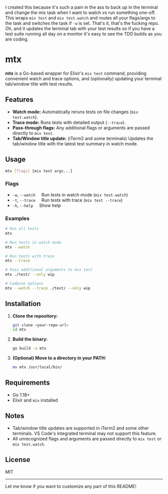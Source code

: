 I created this because it's such a pain in the ass to back up in the terminal and change the mix task when I want to watch vs run something one-off. This wraps `mix test` and `mix test.watch` and routes all your flags/args to the task and switches the task if `-w` is set. That's it, that's the fucking repo. Oh, and it updates the terminal tab with your test results so if you have a test suite running all day on a monitor it's easy to see the TDD builds as you are coding.

# mtx

**mtx** is a Go-based wrapper for Elixir's `mix test` command, providing convenient watch and trace options, and (optionally) updating your terminal tab/window title with test results.

## Features

- **Watch mode:** Automatically reruns tests on file changes (`mix test.watch`).
- **Trace mode:** Runs tests with detailed output (`--trace`).
- **Pass-through flags:** Any additional flags or arguments are passed directly to `mix test`.
- **Tab/Window title update:** (iTerm2 and some terminals) Updates the tab/window title with the latest test summary in watch mode.

## Usage

```sh
mtx [flags] [mix test args...]
```

### Flags

- `-w`, `--watch` &nbsp;&nbsp;&nbsp;&nbsp;Run tests in watch mode (`mix test.watch`)
- `-t`, `--trace` &nbsp;&nbsp;&nbsp;&nbsp;Run tests with trace (`mix test --trace`)
- `-h`, `--help` &nbsp;&nbsp;&nbsp;&nbsp;Show help

### Examples

```sh
# Run all tests
mtx

# Run tests in watch mode
mtx --watch

# Run tests with trace
mtx --trace

# Pass additional arguments to mix test
mtx ./test/ --only wip

# Combine options
mtx --watch --trace ./test/ --only wip
```

## Installation

1. **Clone the repository:**
   ```sh
   git clone <your-repo-url>
   cd mtx
   ```

2. **Build the binary:**
   ```sh
   go build -o mtx
   ```

3. **(Optional) Move to a directory in your PATH:**
   ```sh
   mv mtx /usr/local/bin/
   ```

## Requirements

- Go 1.18+
- Elixir and `mix` installed

## Notes

- Tab/window title updates are supported in iTerm2 and some other terminals. VS Code's integrated terminal may not support this feature.
- All unrecognized flags and arguments are passed directly to `mix test` or `mix test.watch`.

## License

MIT

---

Let me know if you want to customize any part of this README!
